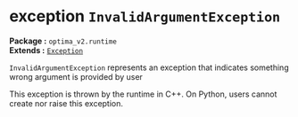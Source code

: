 exception `InvalidArgumentException`
============================
__Package :__  `optima_v2.runtime`  
__Extends :__ [`Exception`](exception.md)

`InvalidArgumentException` represents an exception that indicates something wrong argument is provided by user

This exception is thrown by the runtime in C++. On Python, users cannot create nor raise this exception.
